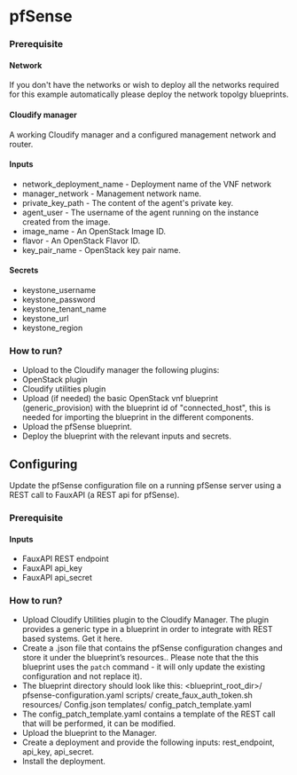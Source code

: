 # pfSense
### Prerequisite
#### Network
If you don't have the networks or wish to deploy all the networks required for this
example automatically please deploy the network topolgy blueprints.
#### Cloudify manager
A working Cloudify manager and a configured management network and router.
#### Inputs
* network_deployment_name - Deployment name of the VNF network
* manager_network - Management network name.
* private_key_path - The content of the agent's private key.
* agent_user - The username of the agent running on the instance created from the image.
* image_name - An OpenStack Image ID.
* flavor - An OpenStack Flavor ID.
* key_pair_name - OpenStack key pair name.
#### Secrets
* keystone_username
* keystone_password
* keystone_tenant_name
* keystone_url
* keystone_region

### How to run?
* Upload to the Cloudify manager the following plugins:
 * OpenStack plugin
 * Cloudify utilities plugin
* Upload (if needed) the basic OpenStack vnf blueprint (generic_provision) with the blueprint id of "connected_host",
 this is needed for importing the blueprint in the different components.
* Upload the pfSense blueprint.
* Deploy the blueprint with the relevant inputs and secrets.

## Configuring
Update the pfSense configuration file on a running pfSense server using a
REST call to FauxAPI (a REST api for pfSense).
### Prerequisite
#### Inputs
* FauxAPI REST endpoint
* FauxAPI api_key
* FauxAPI api_secret

### How to run?
* Upload Cloudify Utilities plugin to the Cloudify Manager. The plugin provides a generic type in a blueprint in order to integrate with REST based systems. Get it here.
* Create a .json file that contains the pfSense configuration changes and store it under the blueprint’s resources.. Please note that the this blueprint uses the `patch` command - it will only update the existing configuration and not replace it).
* The blueprint directory should look like this:
<blueprint_root_dir>/
	pfsense-configuration.yaml
	scripts/
		create_faux_auth_token.sh
	resources/
		Config.json
templates/
		config_patch_template.yaml
* The config_patch_template.yaml contains a template of the REST call that will be performed, it can be modified.
* Upload the blueprint to the Manager.
* Create a deployment and provide the following inputs: rest_endpoint, api_key, api_secret.
* Install the deployment.
